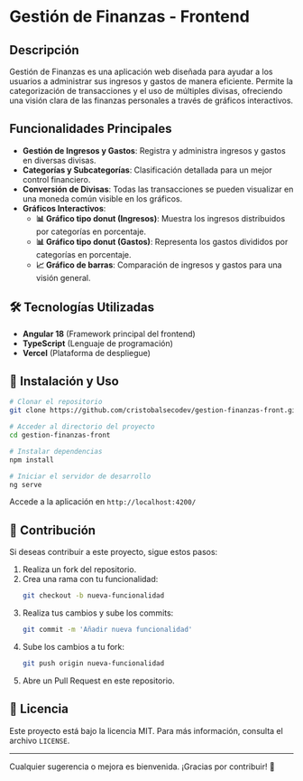 # Gestión de Finanzas - Frontend

## Descripción
Gestión de Finanzas es una aplicación web diseñada para ayudar a los usuarios a administrar sus ingresos y gastos de manera eficiente. Permite la categorización de transacciones y el uso de múltiples divisas, ofreciendo una visión clara de las finanzas personales a través de gráficos interactivos.

## Funcionalidades Principales
- **Gestión de Ingresos y Gastos**: Registra y administra ingresos y gastos en diversas divisas.
- **Categorías y Subcategorías**: Clasificación detallada para un mejor control financiero.
- **Conversión de Divisas**: Todas las transacciones se pueden visualizar en una moneda común visible en los gráficos.
- **Gráficos Interactivos**:
  - **📊 Gráfico tipo donut (Ingresos)**: Muestra los ingresos distribuidos por categorías en porcentaje.
  - **📊 Gráfico tipo donut (Gastos)**: Representa los gastos divididos por categorías en porcentaje.
  - **📈 Gráfico de barras**: Comparación de ingresos y gastos para una visión general.

## 🛠 Tecnologías Utilizadas
- **Angular 18** (Framework principal del frontend)
- **TypeScript** (Lenguaje de programación)
- **Vercel** (Plataforma de despliegue)

## 🚀 Instalación y Uso
```bash
# Clonar el repositorio
git clone https://github.com/cristobalsecodev/gestion-finanzas-front.git

# Acceder al directorio del proyecto
cd gestion-finanzas-front

# Instalar dependencias
npm install

# Iniciar el servidor de desarrollo
ng serve
```
Accede a la aplicación en `http://localhost:4200/`

## 🤝 Contribución
Si deseas contribuir a este proyecto, sigue estos pasos:
1. Realiza un fork del repositorio.
2. Crea una rama con tu funcionalidad:
   ```bash
   git checkout -b nueva-funcionalidad
   ```
3. Realiza tus cambios y sube los commits:
   ```bash
   git commit -m 'Añadir nueva funcionalidad'
   ```
4. Sube los cambios a tu fork:
   ```bash
   git push origin nueva-funcionalidad
   ```
5. Abre un Pull Request en este repositorio.

## 📜 Licencia
Este proyecto está bajo la licencia MIT. Para más información, consulta el archivo `LICENSE`.

---
Cualquier sugerencia o mejora es bienvenida. ¡Gracias por contribuir! 🚀

